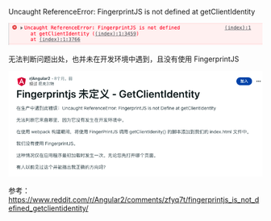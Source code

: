 Uncaught ReferenceError: FingerprintJS is not defined at getClientIdentity

![Alt text](image.png)

无法判断问题出处，也并未在开发环境中遇到，且没有使用 FingerprintJS

![Alt text](image-1.png)

参考：https://www.reddit.com/r/Angular2/comments/zfyq7t/fingerprintjs_is_not_defined_getclientidentity/